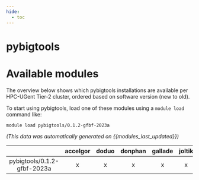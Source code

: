 ```yaml
---
hide:
  - toc
---
```


pybigtools
==========

# Available modules


The overview below shows which pybigtools installations are available per HPC-UGent Tier-2 cluster, ordered based on software version (new to old).

To start using pybigtools, load one of these modules using a `module load` command like:

```shell
module load pybigtools/0.1.2-gfbf-2023a
```

*(This data was automatically generated on {{modules_last_updated}})*

| |accelgor|doduo|donphan|gallade|joltik|litleo|shinx|
| :---: | :---: | :---: | :---: | :---: | :---: | :---: | :---: |
|pybigtools/0.1.2-gfbf-2023a|x|x|x|x|x|x|x|
